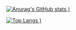 [![Anurag's GitHub stats](https://github-readme-stats.vercel.app/api?username=Ibrahimsam96&show_icons=true&theme=radical)
)](https://github.com/IbrahimSam96/github-readme-stats)

[![Top Langs](https://github-readme-stats.vercel.app/api/top-langs/?username=Ibrahimsam96&show_icons=true&theme=radical)
)](https://github.com/anuraghazra/github-readme-stats)

